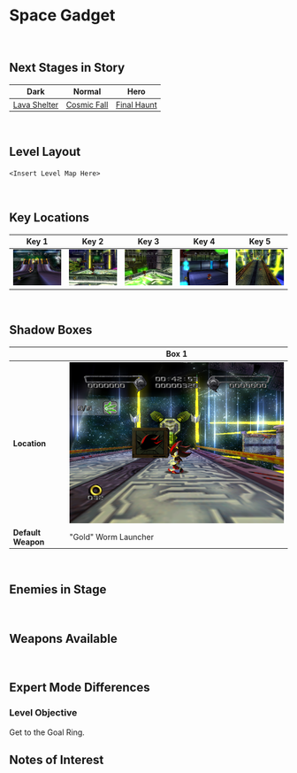 # Space Gadget

<br />

## Next Stages in Story
|Dark|Normal|Hero|
|--|--|--|
|[Lava Shelter](../LavaShelter)|[Cosmic Fall](../CosmicFall)|[Final Haunt](../FinalHaunt)|

<br />

## Level Layout
```
<Insert Level Map Here>
```

<br />

## Key Locations
|Key 1|Key 2|Key 3|Key 4|Key 5|
|--|--|--|--|--|
|[ ![](../img/SpaceGadget/SpaceGadget-Key1.png) ](../img/SpaceGadget/SpaceGadget-Key1.png)|[ ![](../img/SpaceGadget/SpaceGadget-Key2.png) ](../img/SpaceGadget/SpaceGadget-Key2.png)|[ ![](../img/SpaceGadget/SpaceGadget-Key3.png) ](../img/SpaceGadget/SpaceGadget-Key3.png)|[ ![](../img/SpaceGadget/SpaceGadget-Key4.png) ](../img/SpaceGadget/SpaceGadget-Key4.png)|[ ![](../img/SpaceGadget/SpaceGadget-Key5.png) ](../img/SpaceGadget/SpaceGadget-Key5.png)|

<br />

## Shadow Boxes
| |Box 1|
|-|-|
|__Location__|[ ![](../img/SpaceGadget/SpaceGadget-SpecialWeaponsContainer1.png) ](../img/SpaceGadget/SpaceGadget-SpecialWeaponsContainer1.png)|
|__Default Weapon__|"Gold" Worm Launcher|

<br />

## Enemies in Stage

<br />

## Weapons Available

<br />

## Expert Mode Differences

### Level Objective
Get to the Goal Ring.

## Notes of Interest

<br />